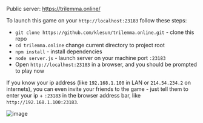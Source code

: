 Public server: https://trilemma.online/

To launch this game on your `http://localhost:23183` follow these steps:
- `git clone https://github.com/klesun/trilemma.online.git` - clone this repo
- `cd trilemma.online` change current directory to project root
- `npm install` - install dependencies
- `node server.js` - launch server on your machine port `:23183`
- Open `http://localhost:23183` in a browser, and you should be prompted to play now

If you know your ip address (like `192.168.1.100` in LAN or `214.54.234.2` on internets), you can even invite your friends to the game - just tell them to enter your ip + `:23183` in the browser address bar, like `http://192.168.1.100:23183`.

![image](https://user-images.githubusercontent.com/5202330/84777174-eb692a00-afe9-11ea-9d75-0fe02f334098.png)

